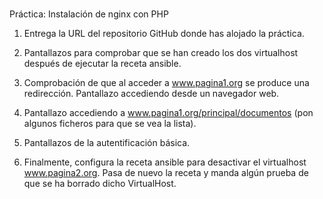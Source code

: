 # 
Práctica: Instalación de nginx con PHP

1. Entrega la URL del repositorio GitHub donde has alojado la práctica.

2. Pantallazos para comprobar que se han creado los dos virtualhost después de ejecutar la receta ansible.

3. Comprobación de que al acceder a www.pagina1.org se produce una redirección. Pantallazo accediendo desde un navegador web.

4. Pantallazo accediendo a www.pagina1.org/principal/documentos (pon algunos ficheros para que se vea la lista).

5. Pantallazos de la autentificación básica.

6. Finalmente, configura la receta ansible para desactivar el virtualhost www.pagina2.org. Pasa de nuevo la receta y manda algún prueba de que se ha borrado dicho VirtualHost.
